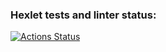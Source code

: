 ### Hexlet tests and linter status:
[![Actions Status](https://github.com/Kuban-Ur/python-project-49/workflows/hexlet-check/badge.svg)](https://github.com/Kuban-Ur/python-project-49/actions)
